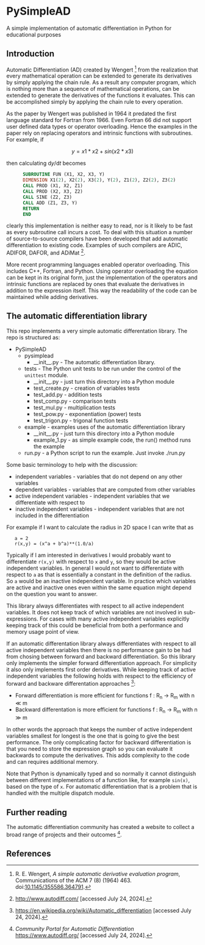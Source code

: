 # PySimpleAD
A simple implementation of automatic differentiation in Python for educational purposes

## Introduction
Automatic Differentiation (AD) created by Wengert [^1] from the realization that every mathematical
operation can be extended to generate its derivatives by simply applying the chain rule. As
a result any computer program, which is nothing more than a sequence of mathematical 
operations, can be extended to generate the derivatives of the functions it evaluates. 
This can be accomplished simply by applying the chain rule to every operation. 

As the paper by Wengert was published in 1964 it predated the first language standard
for Fortran from 1966. Even Fortran 66 did not support user defined data types or
operator overloading. Hence the examples in the paper rely on replacing operators and
intrinsic functions with subroutines. For example, if 
```math
     y = x1*x2+sin(x2*x3)
```
then calculating d<i>y</i>/d<i>t</i> becomes
```fortran
      SUBROUTINE FUN (X1, X2, X3, Y)
      DIMENSION X1(2), X2(2), X3(2), Y(2), Z1(2), Z2(2), Z3(2)
      CALL PROD (X1, X2, Z1)
      CALL PROD (X2, X3, Z2)
      CALL SINE (Z2, Z3)
      CALL ADD (Z1, Z3, Y)
      RETURN
      END 
```
clearly this implementation is neither easy to read, nor is it likely to be fast as every
subroutine call incurs a cost. To deal with this situation a number of source-to-source 
compilers have been developed that add automatic differentiation to existing code.
Examples of such compilers are ADIC, ADIFOR, DAFOR, and ADiMat [^2].

More recent programming languages enabled operator overloading. This includes C++, Fortran,
and Python. Using operator overloading the equation can be kept in its original form, just
the implementation of the operators and intrinsic functions are replaced by ones that
evaluate the derivatives in addition to the expression itself. This way the readability of 
the code can be maintained while adding derivatives. 

## The automatic differentiation library

This repo implements a very simple automatic differentation library. The repo is 
structured as:

- PySimpleAD
  - pysimplead
    - \_\_init\_\_.py  - The automatic differentiation library. 
  - tests - The Python unit tests to be run under the control of the `unittest` module.
    - \_\_init\_\_.py  - just turn this directory into a Python module
    - test\_create.py  - creation of variables tests
    - test\_add.py     - addition tests
    - test\_comp.py    - comparison tests
    - test\_mul.py     - multiplication tests
    - test\_pow.py     - exponentiation (power) tests
    - test\_trigon.py  - trigonal function tests
  - example - examples uses of the automatic differentiation library
    - \_\_init\_\_.py  - just turn this directory into a Python module
    - example\_1.py    - as simple example code, the run() method runs the example
  - run.py - a Python script to run the example. Just invoke ./run.py

Some basic terminology to help with the discussion:

- independent variables - variables that do not depend on any other variables
- dependent variables - variables that are computed from other variables
- active independent variables - independent variables that we differentiate with respect to
- inactive independent variables - independent variables that are not included in the differentiation

For example if I want to calculate the radius in 2D space I can write that as
```
   a = 2
   r(x,y) = (x^a + b^a)**(1.0/a)
```
Typically if I am interested in derivatives I would probably want to differentiate `r(x,y)`
with respect to `x` and `y`, so they would be active independent variables. In general
I would not want to differentiate with respect to `a` as that is essentially a constant
in the definition of the radius. So `a` would be an inactive independent variable. In
practice which variables are active and inactive ones even within the same equation might
depend on the question you want to answer.

This library always differentiates with respect to all active independent variables. It
does not keep track of which variables are not involved in sub-expressions. For cases
with many active independent variables explicitly keeping track of this could be beneficial
from both a performance and memory usage point of view. 

If an automatic differentation library always differentiates with respect to all active
independent variables then there is no performance gain to be had from chosing between
forward and backward differentiation. So this library only implements the simpler forward
differentiation approach. For simplicity it also only implements first order derivatives.
While keeping track of active independent variables the following holds with respect to the
efficiency of forward and backware differentation approaches [^3]:

- Forward differentiation is more efficient for functions f : R<sub>n</sub> → R<sub>m</sub> with n ≪ m
- Backward differentation is more efficient for functions f : R<sub>n</sub> → R<sub>m</sub> with n ≫ m

In other words the approach that keeps the number of active independent variables smallest
for longest is the one that is going to give the best performance. The only complicating 
factor for backward differentiation is that you need to store the expression graph so you
can evaluate it backwards to compute the derivatives. This adds complexity to the code and
can requires additional memory.

Note that Python is dynamically typed and so normally it cannot distinguish between
different implementations of a function like, for example `sin(x)`, based on the type
of `x`. For automatic differentiation that is a problem that is handled with the
multiple dispatch module.

## Further reading

The automatic differentiation community has created a website to collect a broad range
of projects and their outcomes [^4].

## References

[^1]: R. E. Wengert, _A simple automatic derivative evaluation program_, 
      Communications of the ACM 7 (8) (1964) 463.
      doi:<a href="http://dx.doi.org/10.1145/355586.364791">10.1145/355586.364791</a>.

[^2]: <a href="http://www.autodiff.com/">http://www.autodiff.com/</a> [accessed July 24, 2024].

[^3]: <a href="https://en.wikipedia.org/wiki/Automatic_differentiation">https://en.wikipedia.org/wiki/Automatic_differentiation</a> [accessed July 24, 2024].

[^4]: _Community Portal for Automatic Differentiation_ <a href="https://www.autodiff.org/">https://www.autodiff.org/</a> [accessed July 24, 2024].
